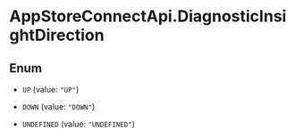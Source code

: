 # AppStoreConnectApi.DiagnosticInsightDirection

## Enum


* `UP` (value: `"UP"`)

* `DOWN` (value: `"DOWN"`)

* `UNDEFINED` (value: `"UNDEFINED"`)


